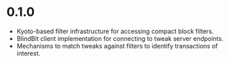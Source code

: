 # 0.1.0

- Kyoto-based filter infrastructure for accessing compact block filters.
- BlindBit client implementation for connecting to tweak server endpoints.
- Mechanisms to match tweaks against filters to identify transactions of interest.
